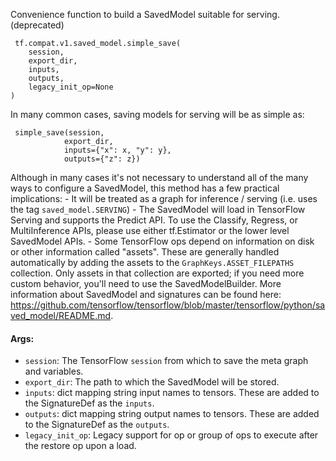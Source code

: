 Convenience function to build a SavedModel suitable for serving. (deprecated)

```
 tf.compat.v1.saved_model.simple_save(
    session,
    export_dir,
    inputs,
    outputs,
    legacy_init_op=None
)
```
In many common cases, saving models for serving will be as simple as:

```
 simple_save(session,
            export_dir,
            inputs={"x": x, "y": y},
            outputs={"z": z})
```
Although in many cases it's not necessary to understand all of the many ways to configure a SavedModel, this method has a few practical implications: - It will be treated as a graph for inference / serving (i.e. uses the tag `saved_model.SERVING`) - The SavedModel will load in TensorFlow Serving and supports the Predict API. To use the Classify, Regress, or MultiInference APIs, please use either tf.Estimator or the lower level SavedModel APIs. - Some TensorFlow ops depend on information on disk or other information called "assets". These are generally handled automatically by adding the assets to the `GraphKeys.ASSET_FILEPATHS` collection. Only assets in that collection are exported; if you need more custom behavior, you'll need to use the SavedModelBuilder.
More information about SavedModel and signatures can be found here: https://github.com/tensorflow/tensorflow/blob/master/tensorflow/python/saved_model/README.md.
#### Args:
- `session`: The TensorFlow `session` from which to save the meta graph and variables.
- `export_dir`: The path to which the SavedModel will be stored.
- `inputs`: dict mapping string input names to tensors. These are added to the SignatureDef as the `inputs`.
- `outputs`: dict mapping string output names to tensors. These are added to the SignatureDef as the `outputs`.
- `legacy_init_op`: Legacy support for op or group of ops to execute after the restore op upon a load.
